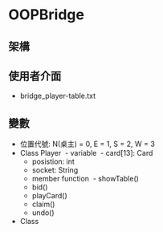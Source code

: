 # OOPBridge
## 架構

## 使用者介面
- bridge_player-table.txt

## 變數
- 位置代號: N(桌主) = 0, E = 1, S = 2, W = 3
- Class Player
  - variable
  - card[13]: Card
  - posistion: int
  - socket: String
  - member function
  - showTable()
  - bid()
  - playCard()
  - claim()
  - undo()
- Class 
